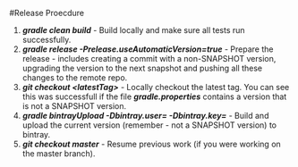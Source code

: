 #Release Proecdure

1. ***gradle clean build*** - Build locally and make sure all tests run successfully.
2. ***gradle release -Prelease.useAutomaticVersion=true*** - Prepare the release - includes creating a commit with a non-SNAPSHOT
 version, upgrading the version to the next snapshot and pushing all these changes to the remote repo.
3. ***git checkout \<latestTag\>*** - Locally checkout the latest tag. You can see this was successfull if the file 
 ***gradle.properties*** contains a version that is not a SNAPSHOT version.
4. ***gradle bintrayUpload -Dbintray.user=<bintrayUser> -Dbintray.key=<bintrayApiKey>*** - Build and upload the current version
 (remember - not a SNAPSHOT version) to bintray.
5. ***git checkout master*** - Resume previous work (if you were working on the master branch). 